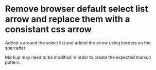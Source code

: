 # Remove browser default select list arrow and replace them with a consistant css arrow

Added a <span class="css-arrow"> around the select list and added the arrow using borders on the span:after

Markup may need to be modified in order to create the expected markup pattern.
